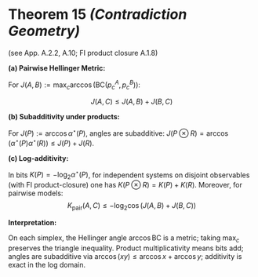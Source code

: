 # **Theorem 15** *(Contradiction Geometry)* 
(see App. A.2.2, A.10; FI product closure A.1.8)

**(a) Pairwise Hellinger Metric:**

For $J(A,B) := \max_c \arccos(\mathrm{BC}(p^A_c, p^B_c))$:

$$
J(A,C) \le J(A,B) + J(B,C)
$$

**(b) Subadditivity under products:**

For $J(P):=\arccos\alpha^\star(P)$, 
angles are subadditive: $J(P\otimes R)=\arccos(\alpha^\star(P)\alpha^\star(R))\le J(P)+J(R)$.

**(c) Log-additivity:**

In bits $K(P)=-\log_2\alpha^\star(P)$, for independent systems on disjoint observables (with FI product-closure) one has $K(P\otimes R)=K(P)+K(R)$.
Moreover, for pairwise models:
$$
K_{\text{pair}}(A,C) \le -\log_2 \cos(J(A,B) + J(B,C))
$$

**Interpretation:** 

On each simplex, the Hellinger angle $\arccos \mathrm{BC}$ is a metric; taking $\max_c$ preserves the triangle inequality. Product multiplicativity means bits add; angles are subadditive via $\arccos(xy) \le \arccos x + \arccos y$; additivity is exact in the log domain.